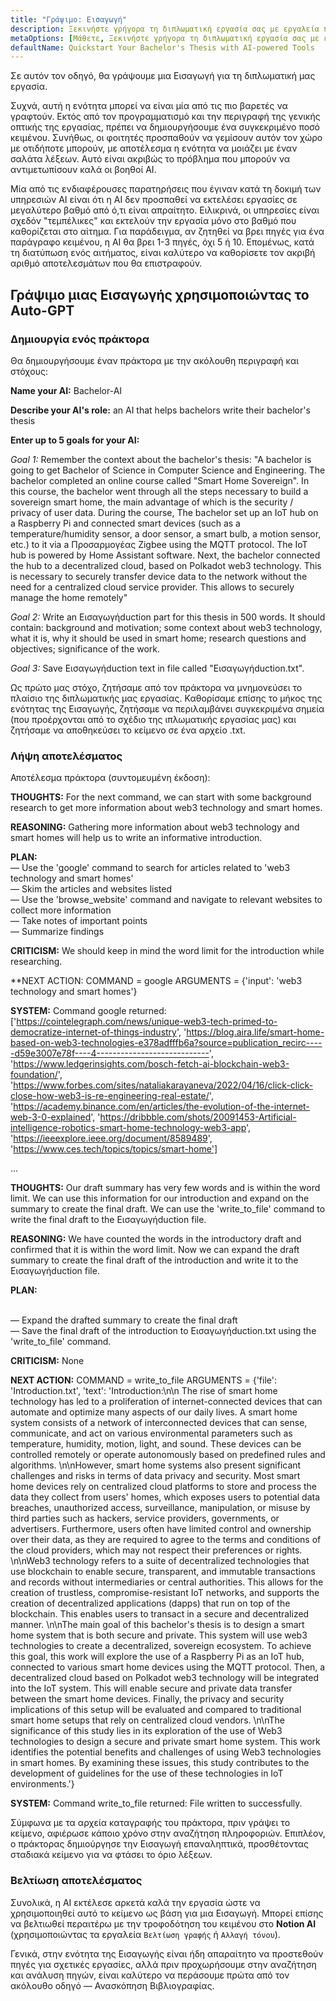 ```yaml
---
title: "Γράψιμο: Εισαγωγή"
description: Ξεκινήστε γρήγορα τη διπλωματική εργασία σας με εργαλεία που τροφοδοτούνται από την τεχνητή νοημοσύνη
metaOptions: [Μάθετε, Ξεκινήστε γρήγορα τη διπλωματική εργασία σας με εργαλεία που τροφοδοτούνται από την τεχνητή νοημοσύνη]
defaultName: Quickstart Your Bachelor's Thesis with AI-powered Tools
---
```


<RoboAcademyText fWeight="500">
Σε αυτόν τον οδηγό, θα γράψουμε μια Εισαγωγή για τη διπλωματική μας εργασία.
</RoboAcademyText>

Συχνά, αυτή η ενότητα μπορεί να είναι μία από τις πιο βαρετές να γραφτούν. Εκτός από τον προγραμματισμό και την περιγραφή της γενικής οπτικής της εργασίας, πρέπει να δημιουργήσουμε ένα συγκεκριμένο ποσό κειμένου. Συνήθως, οι φοιτητές προσπαθούν να γεμίσουν αυτόν τον χώρο με οτιδήποτε μπορούν, με αποτέλεσμα η ενότητα να μοιάζει με έναν σαλάτα λέξεων. Αυτό είναι ακριβώς το πρόβλημα που μπορούν να αντιμετωπίσουν καλά οι βοηθοί AI.

Μία από τις ενδιαφέρουσες παρατηρήσεις που έγιναν κατά τη δοκιμή των υπηρεσιών AI είναι ότι η AI δεν προσπαθεί να εκτελέσει εργασίες σε μεγαλύτερο βαθμό από ό,τι είναι απραίτητο. Ειλικρινά, οι υπηρεσίες είναι σχεδόν "τεμπέλικες" και εκτελούν την εργασία μόνο στο βαθμό που καθορίζεται στο αίτημα. Για παράδειγμα, αν ζητηθεί να βρει πηγές για ένα παράγραφο κειμένου, η AI θα βρει 1-3 πηγές, όχι 5 ή 10. Επομένως, κατά τη διατύπωση ενός αιτήματος, είναι καλύτερο να καθορίσετε τον ακριβή αριθμό αποτελεσμάτων που θα επιστραφούν.

## Γράψιμο μιας Εισαγωγής χρησιμοποιώντας το Auto-GPT

### Δημιουργία ενός πράκτορα

Θα δημιουργήσουμε έναν πράκτορα με την ακόλουθη περιγραφή και στόχους:

<RoboAcademyTerminal title="Auto-GPT Terminal">

**Name your AI:** Bachelor-AI

**Describe your AI's role:** an AI that helps bachelors write their bachelor's thesis

**Enter up to 5 goals for your AI:**

*Goal 1:* Remember the context about the bachelor's thesis: "A bachelor is going to get Bachelor of Science in Computer Science and Engineering. The bachelor completed an online course called "Smart Home Sovereign". In this course, the bachelor went through all the steps necessary to build a sovereign smart home, the main advantage of which is the security / privacy of user data. During the course, The bachelor set up an IoT hub on a Raspberry Pi and connected smart devices (such as a temperature/humidity sensor, a door sensor, a smart bulb, a motion sensor, etc.) to it via a Προσαρμογέας Zigbee using the MQTT protocol. The IoT hub is powered by Home Assistant software. Next, the bachelor connected the hub to a decentralized cloud, based on Polkadot web3 technology. This is necessary to securely transfer device data to the network without the need for a centralized cloud service provider. This allows to securely manage the home remotely"

*Goal 2:* Write an Εισαγωγήduction part for this thesis in 500 words. It should contain: background and motivation; some context about web3 technology, what it is, why it should be used in smart home; research questions and objectives; significance of the work.

*Goal 3:* Save Εισαγωγήduction text in file called "Εισαγωγήduction.txt".

</RoboAcademyTerminal>

Ως πρώτο μας στόχο, ζητήσαμε από τον πράκτορα να μνημονεύσει το πλαίσιο της διπλωματικής μας εργασίας. Καθορίσαμε επίσης το μήκος της ενότητας της Εισαγωγής, ζητήσαμε να περιλαμβάνει συγκεκριμένα σημεία (που προέρχονται από το σχέδιο της ιπλωματικής εργασίας μας) και ζητήσαμε να αποθηκεύσει το κείμενο σε ένα αρχείο .txt.

### Λήψη αποτελέσματος

Αποτέλεσμα πράκτορα (συντομευμένη έκδοση):

<RoboAcademyTerminal title="AutoGPT">

**THOUGHTS:**  For the next command, we can start with some background research to get more information about web3 technology and smart homes.

**REASONING:**  Gathering more information about web3 technology and smart homes will help us to write an informative introduction.

**PLAN:** 
<br/>&mdash;  Use the 'google' command to search for articles related to 'web3 technology and smart homes'
<br/>&mdash;  Skim the articles and websites listed
<br/>&mdash;  Use the 'browse_website' command and navigate to relevant websites to collect more information
<br/>&mdash;  Take notes of important points
<br/>&mdash;  Summarize findings

**CRITICISM:**  We should keep in mind the word limit for the introduction while researching.

**NEXT ACTION:  COMMAND = google ARGUMENTS = {'input': 'web3 technology and smart homes'}

**SYSTEM:**  Command google returned: ['https://cointelegraph.com/news/unique-web3-tech-primed-to-democratize-internet-of-things-industry', 'https://blog.aira.life/smart-home-based-on-web3-technologies-e378adfffb6a?source=publication_recirc-----d59e3007e78f----4----------------------------', 'https://www.ledgerinsights.com/bosch-fetch-ai-blockchain-web3-foundation/', 'https://www.forbes.com/sites/nataliakarayaneva/2022/04/16/click-click-close-how-web3-is-re-engineering-real-estate/', 'https://academy.binance.com/en/articles/the-evolution-of-the-internet-web-3-0-explained', 'https://dribbble.com/shots/20091453-Artificial-intelligence-robotics-smart-home-technology-web3-app', 'https://ieeexplore.ieee.org/document/8589489', 'https://www.ces.tech/topics/topics/smart-home']

...

**THOUGHTS:**  Our draft summary has very few words and is within the word limit. We can use this information for our introduction and expand on the summary to create the final draft. We can use the 'write_to_file' command to write the final draft to the Εισαγωγήduction file.

**REASONING:**  We have counted the words in the introductory draft and confirmed that it is within the word limit. Now we can expand the draft summary to create the final draft of the introduction and write it to the Εισαγωγήduction file.

**PLAN:**

<br/>&mdash;  Expand the drafted summary to create the final draft
<br/>&mdash;  Save the final draft of the introduction to Εισαγωγήduction.txt using the 'write_to_file' command.

**CRITICISM:**  None

**NEXT ACTION:**  COMMAND = write_to_file ARGUMENTS = {'file': 'Introduction.txt', 'text': 'Introduction:\\n\\n The rise of smart home technology has led to a proliferation of internet-connected devices that can automate and optimize many aspects of our daily lives. A smart home system consists of a network of interconnected devices that can sense, communicate, and act on various environmental parameters such as temperature, humidity, motion, light, and sound. These devices can be controlled remotely or operate autonomously based on predefined rules and algorithms. \\n\\nHowever, smart home systems also present significant challenges and risks in terms of data privacy and security. Most smart home devices rely on centralized cloud platforms to store and process the data they collect from users' homes, which exposes users to potential data breaches, unauthorized access, surveillance, manipulation, or misuse by third parties such as hackers, service providers, governments, or advertisers. Furthermore, users often have limited control and ownership over their data, as they are required to agree to the terms and conditions of the cloud providers, which may not respect their preferences or rights. \\n\\nWeb3 technology refers to a suite of decentralized technologies that use blockchain to enable secure, transparent, and immutable transactions and records without intermediaries or central authorities. This allows for the creation of trustless, compromise-resistant IoT networks, and supports the creation of decentralized applications (dapps) that run on top of the blockchain. This enables users to transact in a secure and decentralized manner. \\n\\nThe main goal of this bachelor's thesis is to design a smart home system that is both secure and private. This system will use web3 technologies to create a decentralized, sovereign ecosystem. To achieve this goal, this work will explore the use of a Raspberry Pi as an IoT hub, connected to various smart home devices using the MQTT protocol. Then, a decentralized cloud based on Polkadot web3 technology will be integrated into the IoT system. This will enable secure and private data transfer between the smart home devices. Finally, the privacy and security implications of this setup will be evaluated and compared to traditional smart home setups that rely on centralized cloud vendors. \\n\\nThe significance of this study lies in its exploration of the use of Web3 technologies to design a secure and private smart home system. This work identifies the potential benefits and challenges of using Web3 technologies in smart homes. By examining these issues, this study contributes to the development of guidelines for the use of these technologies in IoT environments.'}

**SYSTEM:**  Command write_to_file returned: File written to successfully.

</RoboAcademyTerminal>

Σύμφωνα με τα αρχεία καταγραφής του πράκτορα, πριν γράψει το κείμενο, αφιέρωσε κάποιο χρόνο στην αναζήτηση πληροφοριών. Επιπλέον, ο πράκτορας δημιούργησε την Εισαγωγή επαναληπτικά, προσθέτοντας σταδιακά κείμενο για να φτάσει το όριο λέξεων.

### Βελτίωση αποτελέσματος

Συνολικά, η AI εκτέλεσε αρκετά καλά την εργασία ώστε να χρησιμοποιηθεί αυτό το κείμενο ως βάση για μια Εισαγωγή. Μπορεί επίσης να βελτιωθεί περαιτέρω με την τροφοδότηση του κειμένου στο **Notion AI** (χρησιμοποιώντας τα εργαλεία `Βελτίωση γραφής` ή `Αλλαγή τόνου`).

<RoboAcademyText>
Γενικά, στην ενότητα της Εισαγωγής είναι ήδη απαραίτητο να προστεθούν πηγές για σχετικές εργασίες, αλλά πριν προχωρήσουμε στην αναζήτηση και ανάλυση πηγών, είναι καλύτερο να περάσουμε πρώτα από τον ακόλουθο οδηγό — Ανασκόπηση Βιβλιογραφίας.
</RoboAcademyText>